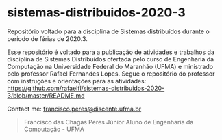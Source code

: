 # sistemas-distribuidos-2020-3
Repositório voltado para a disciplina de Sistemas distribuídos durante o período de férias de 2020.3.

Esse repositório é voltado para a publicação de atividades e trabalhos da disciplina de Sistemas Distribuídos ofertada pelo curso de Engenharia da Computação na Universidade Federal do Maranhão (UFMA) e ministrado pelo professor Rafael Fernandes Lopes.
Segue o repositório do professor com instruções e orientações para as atividades: https://github.com/rafaelfl/sistemas-distribuidos-2020-3/blob/master/README.md

Contact me:
francisco.peres@discente.ufma.br

> Francisco das Chagas Peres Júnior
> Aluno de Engenharia da Computação - UFMA
